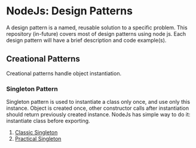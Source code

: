 # NodeJs: Design Patterns

A design pattern is a named, reusable solution to a specific problem. This repository (in-future) covers most of design patterns using node js. Each design pattern will have a brief description and code example(s).

## Creational Patterns

Creational patterns handle object instantiation.

### Singleton Pattern

Singleton pattern is used to instantiate a class only once, and use only this instance. Object is created once, other constructor calls after instantiation should return previously created instance. NodeJs has simple way to do it: instantiate class before exporting.

1. [Classic Singleton](https://github.com/urtuba/node-design-patterns/blob/master/creation/singleton-classic)
1. [Practical Singleton](https://github.com/urtuba/node-design-patterns/blob/master/creation/singleton-practical)
